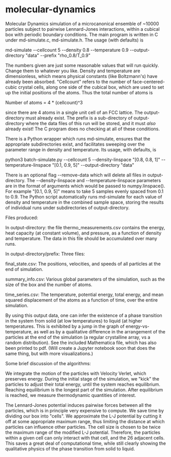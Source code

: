 # molecular-dynamics
Molecular Dynamics simulation of a microcanonical ensemble of ~10000 particles subject to pairwise Lennard-Jones interactions, within a cubical box with periodic boundary conditions.  The main program is written in C under md-simulate.c, md-simulate.h.  The usage (with defaults) is

md-simulate --cellcount 5 --density 0.8 --temperature 0.9 --output-directory "data" --prefix "rho_0.8/T_0.9"

The numbers given are just some reasonable values that will run quickly.  Change them to whatever you like.  Density and temperature are dimensionless, which means physical constants (like Boltzmann's) have already been absorbed.  "Cellcount" refers to the number of face-centered-cubic crystal cells, along one side of the cubical box, which are used to set up the initial positions of the atoms.  Thus the total number of atoms is

Number of atoms = 4 * (cellcount)^3

since there are 4 atoms in a single unit cell of an FCC lattice.  The output-directory must already exist.  The prefix is a sub-directory of output-directory where the data files of this run will be stored, and it must *also* already exist!  The C program does no checking at all of these conditions.

There is a Python wrapper which runs md-simulate, ensures that the appropriate subdirectories exist, and facilitates sweeping over the parameter range in density and temperature.  Its usage, with defaults, is

python3 batch-simulate.py --cellcount 5 --density-linspace "[0.8, 0.8, 1]" --temperature-linspace "[0.1, 0.9, 5]" --output-directory "data"

There is an optional flag --remove-data which will delete all files in output-directory.  The --density-linspace and --temperature-linspace parameters are in the format of arguments which would be passed to numpy.linspace().  For example "[0.1, 0.9, 5]" means to take 5 samples evenly spaced from 0.1 to 0.9.  The Python script automatically runs md-simulate for each value of density and temperature in the combined sample space, storing the results of individual runs under subdirectories of output-directory.

Files produced:

In output-directory: the file thermo_measurements.csv contains the energy, heat capacity (at constant volume), and pressure, as a function of density and temperature.  The data in this file should be accumulated over many runs.

In output-directory/prefix:  Three files:

final_state.csv:  The positions, velocities, and speeds of all particles at the end of simulation.

summary_info.csv:  Various global parameters of the simulation, such as the size of the box and the number of atoms.

time_series.csv:  The temperature, potential energy, total energy, and mean squared displacement of the atoms as a function of time, over the entire simulation.

By using this output data, one can infer the existence of a phase transition in the system from solid (at low temperatures) to liquid (at higher temperatures.  This is exhibited by a jump in the graph of energy-vs-temperature, as well as by a qualitative difference in the arrangement of the particles at the end of the simulation (a regular crystalline array, vs a random distribution).  See the included Mathematica file, which has also been printed to pdf.  (Will create a Jupyter notebook soon that does the same thing, but with more visualizations.)

Some brief discussion of the algorithms:

We integrate the motion of the particles with Velocity Verlet, which preserves energy.  During the initial stage of the simulation, we "kick" the particles to adjust their total energy, until the system reaches equilibrium.  Reaching equilibrium is the longest part of the simulation.  After equilibrium is reached, we measure thermodynamic quantities of interest.

The Lennard-Jones potential induces pairwise forces between all the particles, which is in principle very expensive to compute.  We save time by dividing our box into "cells".  We approximate the L-J potential by cutting it off at some appropriate maximum range, thus limiting the distance at which particles can influence other particles.  The cell size is chosen to be twice the maximum range of the modified L-J potential.  Therefore, the particles within a given cell can only interact with that cell, and the 26 adjacent cells.  This saves a great deal of computational time, while still clearly showing the qualitative physics of the phase transition from solid to liquid.
